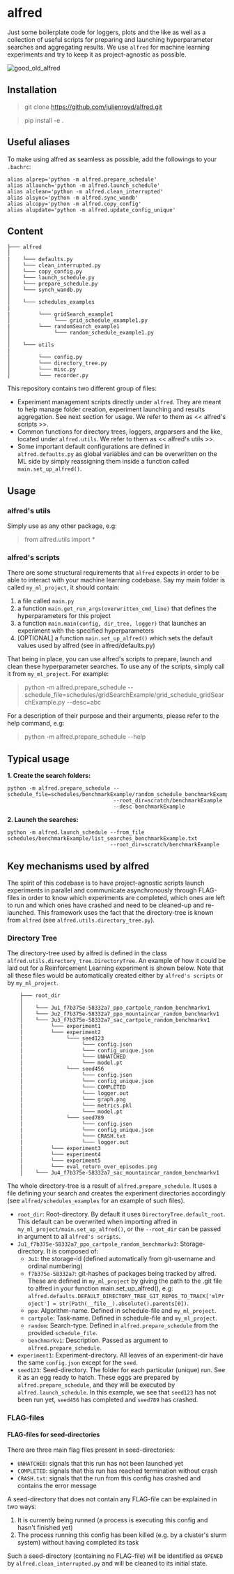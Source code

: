 # alfred

Just some boilerplate code for loggers, plots and the like as well as a collection of useful scripts for preparing and launching hyperparameter searches and aggregating results. We use `alfred` for machine learning experiments and try to keep it as project-agnostic as possible.

![good_old_alfred](alfred.jpg)

## Installation

  > git clone https://github.com/julienroyd/alfred.git
  
  > pip install -e .
  
## Useful aliases

To make using alfred as seamless as possible, add the followings to your `.bachrc`:
```
alias alprep='python -m alfred.prepare_schedule'
alias allaunch='python -m alfred.launch_schedule'
alias alclean='python -m alfred.clean_interrupted'
alias alsync='python -m alfred.sync_wandb'
alias alcopy='python -m alfred.copy_config'
alias alupdate='python -m alfred.update_config_unique'
```

## Content

    ├─── alfred
    │
    |    └─── defaults.py
    │    └─── clean_interrupted.py
    │    └─── copy_config.py
    │    └─── launch_schedule.py
    │    └─── prepare_schedule.py
    │    └─── synch_wandb.py
    │
    │    └─── schedules_examples
    |
    |         └─── gridSearch_example1
    │              └─── grid_schedule_example1.py
    |         └─── randomSearch_example1
    │              └─── random_schedule_example1.py
    │
    │    └─── utils
    |
    │         └─── config.py
    │         └─── directory_tree.py
    │         └─── misc.py
    │         └─── recorder.py

This repository contains two different group of files: 

* Experiment management scripts directly under `alfred`. They are meant to help manage folder creation, experiment launching and results aggregation. See next section for usage. We refer to them as << alfred's scripts >>.
* Common functions for directory trees, loggers, argparsers and the like, located under `alfred.utils`. We refer to them as << alfred's utils >>.
* Some important default configurations are defined in `alfred.defaults.py` as global variables and can be overwritten on the ML side by simply reassigning them inside a function called `main.set_up_alfred()`.


## Usage

### alfred's utils

Simply use as any other package, e.g:

> from alfred.utils import *

### alfred's scripts

There are some structural requirements that `alfred` expects in order to be able to interact with your machine learning codebase. Say my main folder is called `my_ml_project`, it should contain:

  1. a file called `main.py`
  2. a function `main.get_run_args(overwritten_cmd_line)` that defines the hyperparameters for this project
  3. a function `main.main(config, dir_tree, logger)` that launches an experiment with the specified hyperparameters
  4. [OPTIONAL] a function `main.set_up_alfred()` which sets the default values used by alfred (see in alfred/defaults.py)

That being in place, you can use alfred's scripts to prepare, launch and clean these hyperparameter searches. To use any of the scripts, simply call it from `my_ml_project`. For example:

> python -m alfred.prepare_schedule --schedule_file=schedules/gridSearchExample/grid_schedule_gridSearchExample.py --desc=abc

For a description of their purpose and their arguments, please refer to the help command, e.g:

> python -m alfred.prepare_schedule --help

## Typical usage

**1. Create the search folders:**

```
python -m alfred.prepare_schedule --schedule_file=schedules/benchmarkExample/random_schedule_benchmarkExample.py
                                  --root_dir=scratch/benchmarkExample 
                                  --desc benchmarkExample
```

**2. Launch the searches:**

```
python -m alfred.launch_schedule --from_file schedules/benchmarkExample/list_searches_benchmarkExample.txt
                                 --root_dir=scratch/benchmarkExample
```

## Key mechanisms used by alfred

The spirit of this codebase is to have project-agnostic scripts launch experiments in parallel and communicate asynchronously through FLAG-files in order to know which experiments are completed, which ones are left to run and which ones have crashed and need to be cleaned-up and re-launched. This framework uses the fact that the directory-tree is known from `alfred` (see `alfred.utils.directory_tree.py`). 

### Directory Tree

The directory-tree used by alfred is defined in the class `alfred.utils.directory_tree.DirectoryTree`. An example of how it could be laid out for a Reinforcement Learning experiment is shown below. Note that all these files would be automatically created either by `alfred's scripts` or by `my_ml_project`.

```
    ├─── root_dir
    │
    │    └─── Ju1_f7b375e-58332a7_ppo_cartpole_random_benchmarkv1
    │    └─── Ju2_f7b375e-58332a7_ppo_mountaincar_random_benchmarkv1
    │    └─── Ju3_f7b375e-58332a7_sac_cartpole_random_benchmarkv1
    |         └─── experiment1
    |         └─── experiment2
    |              └─── seed123
    |                   └─── config.json
    |                   └─── config_unique.json
    |                   └─── UNHATCHED
    |                   └─── model.pt
    |              └─── seed456
    |                   └─── config.json
    |                   └─── config_unique.json
    |                   └─── COMPLETED
    |                   └─── logger.out
    |                   └─── graph.png
    |                   └─── metrics.pkl
    |                   └─── model.pt
    |              └─── seed789
    |                   └─── config.json
    |                   └─── config_unique.json
    |                   └─── CRASH.txt
    |                   └─── logger.out
    |         └─── experiment3
    |         └─── experiment4
    |         └─── experiment5
    |         └─── eval_return_over_episodes.png
    │    └─── Ju4_f7b375e-58332a7_sac_mountaincar_random_benchmarkv1
```
The whole directory-tree is a result of `alfred.prepare_schedule`. It uses a file defining your search and creates the experiment directories accordingly (see `alfred/schedules_examples` for an example of such files).

* `root_dir`: Root-directory. By default it uses `DirectoryTree.default_root`. This default can be overwrited when importing alfred in `my_ml_project/main.set_up_alfred()`, or the `--root_dir` can be passed in argument to all `alfred's scripts`.
* `Ju1_f7b375e-58332a7_ppo_cartpole_random_benchmarkv3`: Storage-directory. It is composed of:
  * `Ju1`: the storage-id (defined automatically from git-username and ordinal numbering)
  * `f7b375e-58332a7`: git-hashes of packages being tracked by alfred. These are defined in `my_ml_project` by giving the path to the .git file to alfred in your function main.set_up_alfred(), e.g: `alfred.defaults.DEFAULT_DIRECTORY_TREE_GIT_REPOS_TO_TRACK['mlProject'] = str(Path(__file__).absolute().parents[0])`.
  * `ppo`: Algorithm-name. Defined in schedule-file and `my_ml_project`.
  * `cartpole`: Task-name. Defined in schedule-file and `my_ml_project`.
  * `random`: Search-type. Defined in `alfred.prepare_schedule` from the provided `schedule_file`.
  * `benchmarkv1`: Description. Passed as argument to `alfred.prepare_schedule`.
* `experiment1`: Experiment-directory. All leaves of an experiment-dir have the same `config.json` except for the `seed`.
* `seed123`: Seed-directory. The folder for each particular (unique) run. See it as an egg ready to hatch. These eggs are prepared by `alfred.prepare_schedule`, and they will be executed by `alfred.launch_schedule`. In this example, we see that `seed123` has not been run yet, `seed456` has completed and `seed789` has crashed.

### FLAG-files

#### FLAG-files for seed-directories

There are three main flag files present in seed-directories: 
  * `UNHATCHED`: signals that this run has not been launched yet
  * `COMPLETED`: signals that this run has reached termination without crash
  * `CRASH.txt`: signals that the run from this config has crashed and contains the error message

A seed-directory that does not contain any FLAG-file can be explained in two ways:
  1. It is currently being runned (a process is executing this config and hasn't finished yet)
  2. The process running this config has been killed (e.g. by a cluster's slurm system) without having completed its task

Such a seed-directory (containing no FLAG-file) will be identified as `OPENED` by `alfred.clean_interrupted.py` and will be cleaned to its initial state.
